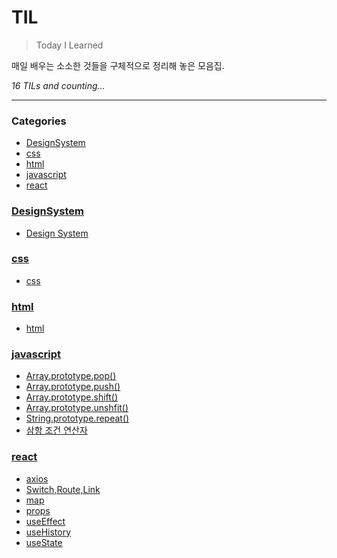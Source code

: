 # TIL
> Today I Learned

매일 배우는 소소한 것들을 구체적으로 정리해 놓은 모음집.


_16 TILs and counting..._

---

### Categories

- [DesignSystem](#DesignSystem)
- [css](#css)
- [html](#html)
- [javascript](#javascript)
- [react](#react)

### [DesignSystem](#DesignSystem)
- [Design System](DesignSystem/designSystem.md)

### [css](#css)
- [css](css/css.md)

### [html](#html)
- [html](html/html.md)

### [javascript](#javascript)
- [Array.prototype.pop()](javascript/Array.prototype.pop.md)
- [Array.prototype.push()](javascript/Array.prototype.push.md)
- [Array.prototype.shift()](javascript/Array.prototype.shift.md)
- [Array.prototype.unshfit()](javascript/Array.prototype.unshift.md)
- [String.prototype.repeat()](javascript/String.prototype.repeat.md)
- [삼항 조건 연산자](javascript/삼항조건연산자.md)

### [react](#react)
- [axios](react/axios.md)
- [Switch,Route,Link](react/Switch_Route_Link.md)
- [map](react/map.md)
- [props](react/props.md)
- [useEffect](react/useEffect.md)
- [useHistory](react/useHIstory.md)
- [useState](react/useState.md)

[1]: https://simonwillison.net/2020/Apr/20/self-rewriting-readme/
[2]: https://github.com/jbranchaud/til

